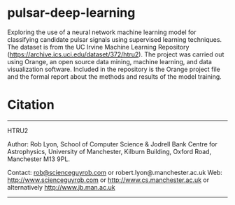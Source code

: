# pulsar-deep-learning
Exploring the use of a neural network machine learning model for classifying candidate pulsar signals using supervised learning techniques. The dataset is from the UC Irvine Machine Learning Repository (https://archive.ics.uci.edu/dataset/372/htru2). The project was carried out using Orange, an open source data mining, machine learning, and data visualization software. Included in the repository is the Orange project file and the formal report about the methods and results of the model training.

# Citation
******************************************************************************************
HTRU2

Author: Rob Lyon, School of Computer Science & Jodrell Bank Centre for Astrophysics,
		University of Manchester, Kilburn Building, Oxford Road, Manchester M13 9PL.

Contact:	rob@scienceguyrob.com or robert.lyon@.manchester.ac.uk
Web:		http://www.scienceguyrob.com or http://www.cs.manchester.ac.uk
			or alternatively http://www.jb.man.ac.uk
******************************************************************************************
